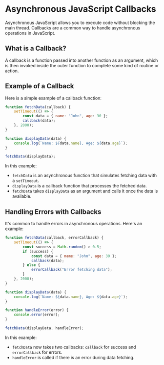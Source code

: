 # Asynchronous JavaScript Callbacks

Asynchronous JavaScript allows you to execute code without blocking the main thread. Callbacks are a common way to handle asynchronous operations in JavaScript.

## What is a Callback?

A callback is a function passed into another function as an argument, which is then invoked inside the outer function to complete some kind of routine or action.

## Example of a Callback

Here is a simple example of a callback function:

```javascript
function fetchData(callback) {
    setTimeout(() => {
        const data = { name: "John", age: 30 };
        callback(data);
    }, 2000);
}

function displayData(data) {
    console.log(`Name: ${data.name}, Age: ${data.age}`);
}

fetchData(displayData);
```

In this example:
- `fetchData` is an asynchronous function that simulates fetching data with a `setTimeout`.
- `displayData` is a callback function that processes the fetched data.
- `fetchData` takes `displayData` as an argument and calls it once the data is available.

## Handling Errors with Callbacks

It's common to handle errors in asynchronous operations. Here's an example:

```javascript
function fetchData(callback, errorCallback) {
    setTimeout(() => {
        const success = Math.random() > 0.5;
        if (success) {
            const data = { name: "John", age: 30 };
            callback(data);
        } else {
            errorCallback("Error fetching data");
        }
    }, 2000);
}

function displayData(data) {
    console.log(`Name: ${data.name}, Age: ${data.age}`);
}

function handleError(error) {
    console.error(error);
}

fetchData(displayData, handleError);
```

In this example:
- `fetchData` now takes two callbacks: `callback` for success and `errorCallback` for errors.
- `handleError` is called if there is an error during data fetching.
